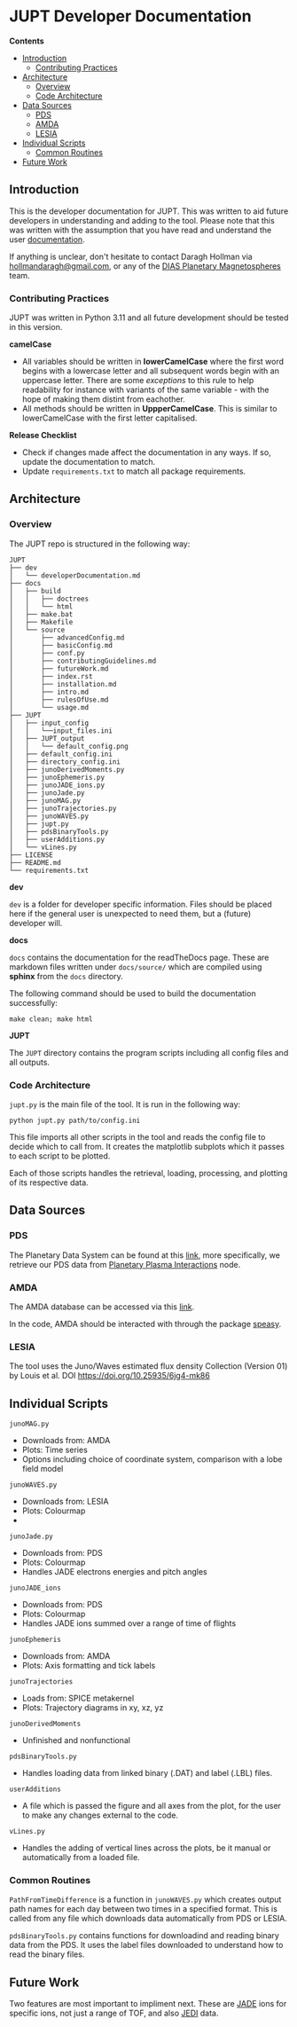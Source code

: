 # JUPT Developer Documentation

**Contents**
* [Introduction](#Introduction)
    * [Contributing Practices](#Contributing-Practices)
* [Architecture](#Architecture)
    * [Overview](#Overview)
    * [Code Architecture](#Code-Architecture)
* [Data Sources](#Data-Sources)
    * [PDS](#PDS)
    * [AMDA](#AMDA)
    * [LESIA](#LESIA)
* [Individual Scripts](#Individual-Scripts)
    * [Common Routines](#Common-Routines)
* [Future Work](#Future-Work)


## Introduction
This is the developer documentation for JUPT. This was written to aid future developers in understanding and adding to the tool. Please note that this was written with the assumption that you have read and understand the user [documentation](https://jupt.readthedocs.io/en/latest/).

If anything is unclear, don't hesitate to contact Daragh Hollman via hollmandaragh@gmail.com, or any of the [DIAS Planetary Magnetospheres](https://www.dias.ie/cosmicphysics/astrophysics/astro-research/astro-planetary-magnetospheres/) team.

### Contributing Practices
JUPT was written in Python 3.11 and all future development should be tested in this version.

**camelCase**
* All variables should be written in **lowerCamelCase** where the first word begins with a lowercase letter and all subsequent words begin with an uppercase letter. There are some *exceptions* to this rule to help readability for instance with variants of the same variable - with the hope of making them distint from eachother.
* All methods should be written in **UppperCamelCase**. This is similar to lowerCamelCase with the first letter capitalised.

**Release Checklist**
* Check if changes made affect the documentation in any ways. If so, update the documentation to match.
* Update `requirements.txt` to match all package requirements.

## Architecture

### Overview
The JUPT repo is structured in the following way:

```
JUPT
├── dev
│   └── developerDocumentation.md
├── docs
│   ├── build
│   │   ├── doctrees
│   │   └── html
│   ├── make.bat
│   ├── Makefile
│   └── source
│       ├── advancedConfig.md
│       ├── basicConfig.md
│       ├── conf.py
│       ├── contributingGuidelines.md
│       ├── futureWork.md
│       ├── index.rst
│       ├── installation.md
│       ├── intro.md
│       ├── rulesOfUse.md
│       └── usage.md
├── JUPT
│   ├── input_config
│   │   └──input_files.ini
│   ├── JUPT_output
│   │   └── default_config.png
│   ├── default_config.ini
│   ├── directory_config.ini
│   ├── junoDerivedMoments.py
│   ├── junoEphemeris.py
│   ├── junoJADE_ions.py
│   ├── junoJade.py
│   ├── junoMAG.py
│   ├── junoTrajectories.py
│   ├── junoWAVES.py
│   ├── jupt.py
│   ├── pdsBinaryTools.py
│   ├── userAdditions.py
│   └── vLines.py
├── LICENSE
├── README.md
└── requirements.txt
```

**dev**

`dev` is a folder for developer specific information. Files should be placed here if the general user is unexpected to need them, but a (future) developer will.

**docs**

`docs` contains the documentation for the readTheDocs page. These are markdown files written under `docs/source/` which are compiled using **sphinx** from the `docs` directory.

The following command should be used to build the documentation successfully:

```shell
make clean; make html
```

**JUPT**

The `JUPT` directory contains the program scripts including all config files and all outputs.

### Code Architecture
`jupt.py` is the main file of the tool. It is run in the following way:

```shell
python jupt.py path/to/config.ini
```

This file imports all other scripts in the tool and reads the config file to decide which to call from. It creates the matplotlib subplots which it passes to each script to be plotted.

Each of those scripts handles the retrieval, loading, processing, and plotting of its respective data.

## Data Sources

### PDS
The Planetary Data System can be found at this [link](https://pds.nasa.gov/), more specifically, we retrieve our PDS data from [Planetary Plasma Interactions](https://pds-ppi.igpp.ucla.edu/) node.

### AMDA
The AMDA database can be accessed via this [link](http://amda.irap.omp.eu/).

In the code, AMDA should be interacted with through the package [speasy](https://speasy.readthedocs.io/en/latest/).

### LESIA

The tool uses the Juno/Waves estimated flux density Collection (Version 01) by Louis et al. DOI https://doi.org/10.25935/6jg4-mk86

## Individual Scripts

`junoMAG.py`
* Downloads from: AMDA
* Plots: Time series
* Options including choice of coordinate system, comparison with a lobe field model

`junoWAVES.py`
* Downloads from: LESIA
* Plots: Colourmap
* 

`junoJade.py`
* Downloads from: PDS
* Plots: Colourmap
* Handles JADE electrons energies and pitch angles

`junoJADE_ions`
* Downloads from: PDS
* Plots: Colourmap
* Handles JADE ions summed over a range of time of flights

`junoEphemeris`
* Downloads from: AMDA
* Plots: Axis formatting and tick labels

`junoTrajectories`
* Loads from: SPICE metakernel
* Plots: Trajectory diagrams in xy, xz, yz

`junoDerivedMoments`
* Unfinished and nonfunctional

`pdsBinaryTools.py`
* Handles loading data from linked binary (.DAT) and label (.LBL) files.

`userAdditions`
* A file which is passed the figure and all axes from the plot, for the user to make any changes external to the code.

`vLines.py`
* Handles the adding of vertical lines across the plots, be it manual or automatically from a loaded file.

### Common Routines

`PathFromTimeDifference` is a function in `junoWAVES.py` which creates output path names for each day between two times in a specified format. This is called from any file which downloads data automatically from PDS or LESIA.

`pdsBinaryTools.py` contains functions for downloadind and reading binary data from the PDS. It uses the label files downloaded to understand how to read the binary files.

## Future Work

Two features are most important to impliment next. These are [JADE](https://pds-ppi.igpp.ucla.edu/search/view/?f=yes&id=pds://PPI/JNO-J_SW-JAD-5-CALIBRATED-V1.0) ions for specific ions, not just a range of TOF, and also [JEDI](https://pds-ppi.igpp.ucla.edu/search/view/?f=yes&id=pds://PPI/JNO-J-JED-3-CDR-V1.0) data.
